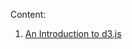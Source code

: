 Content:

1. [An Introduction to d3.js](https://www.safaribooksonline.com/library/view/an-introduction-to/9781491906323/)

